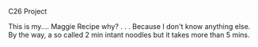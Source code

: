 C26
Project

This is my.... Maggie Recipe
why?
.
.
.
Because I don't know anything else.
By the way, a so called 2 min intant noodles but it takes more than 5 mins.

